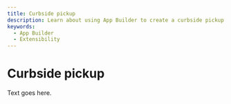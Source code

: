 ```yaml
---
title: Curbside pickup
description: Learn about using App Builder to create a curbside pickup service for Adobe Commerce.
keywords:
  - App Builder
  - Extensibility
---
```


# Curbside pickup

Text goes here.

